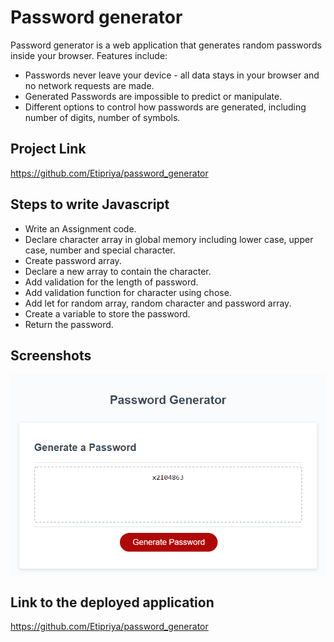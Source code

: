 # Password generator

Password generator is a web application that generates random passwords inside
your browser. Features include:

- Passwords never leave your device - all data stays in your browser and no network requests are made.
- Generated Passwords are impossible to predict or manipulate.
- Different options to control how passwords are generated, including number of digits, number of symbols.

## Project Link

https://github.com/Etipriya/password_generator

## Steps to write Javascript

- Write an Assignment code.
- Declare character array in global memory including lower case, upper case, number and special character.
- Create password array.
- Declare a new array to contain the character.
- Add validation for the length of password.
- Add validation function for character using chose.
- Add let for random array, random character and password array.
- Create a variable to store the password.
- Return the password.

## Screenshots

![image](/assets/images/screencapture.png)

## Link to the deployed application

https://github.com/Etipriya/password_generator

